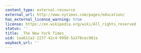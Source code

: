 ```yaml
---
content_type: external-resource
external_url: http://www.nytimes.com/pages/education/
has_external_license_warning: true
license: https://en.wikipedia.org/wiki/All_rights_reserved
status: ''
title: _The New York Times_
uid: 1ea611a2-2237-42c4-999d-5a370cec981a
wayback_url: ''
---
```

